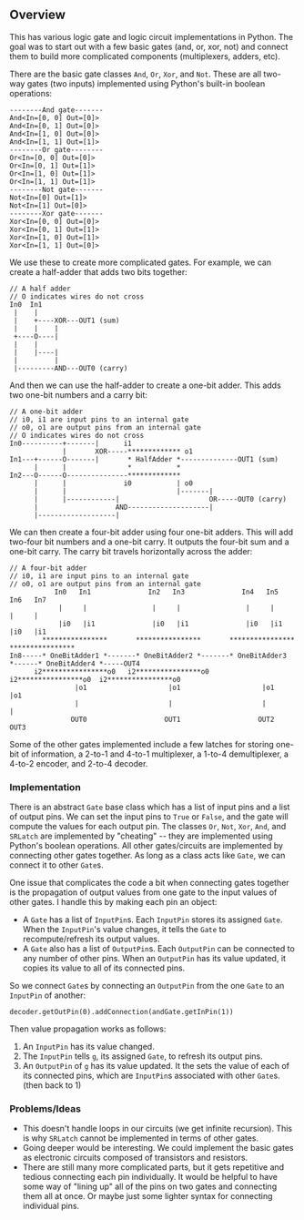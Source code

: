 Overview
--------

This has various logic gate and logic circuit implementations in Python. The goal was to start out with a few basic gates (and, or, xor, not) and connect them to build more complicated components (multiplexers, adders, etc).

There are the basic gate classes `And`, `Or`, `Xor`, and `Not`. These are all two-way gates (two inputs) implemented using Python's built-in boolean operations:

    --------And gate-------
    And<In=[0, 0] Out=[0]>
    And<In=[0, 1] Out=[0]>
    And<In=[1, 0] Out=[0]>
    And<In=[1, 1] Out=[1]>
    --------Or gate--------
    Or<In=[0, 0] Out=[0]>
    Or<In=[0, 1] Out=[1]>
    Or<In=[1, 0] Out=[1]>
    Or<In=[1, 1] Out=[1]>
    --------Not gate-------
    Not<In=[0] Out=[1]>
    Not<In=[1] Out=[0]>
    --------Xor gate-------
    Xor<In=[0, 0] Out=[0]>
    Xor<In=[0, 1] Out=[1]>
    Xor<In=[1, 0] Out=[1]>
    Xor<In=[1, 1] Out=[0]>

We use these to create more complicated gates. For example, we can create a half-adder that adds two bits together:

    // A half adder
    // O indicates wires do not cross
    In0  In1
     |    |
     |    +----XOR---OUT1 (sum)
     |    |    |
     +----O----|
     |    |    
     |    |----| 
     |         |
     |---------AND---OUT0 (carry)

And then we can use the half-adder to create a one-bit adder. This adds two one-bit numbers and a carry bit:

    // A one-bit adder
    // i0, i1 are input pins to an internal gate
    // o0, o1 are output pins from an internal gate
    // O indicates wires do not cross
    In0----------+-------|      i1
                 |       XOR-----************* o1
    In1---+------O-------|       * HalfAdder *--------------OUT1 (sum)
          |      |               *           *
    In2---O------O---------------*************
          |      |              i0           | o0
          |      |                           |-------|
          |      |------------|                      OR-----OUT0 (carry)
          |                   AND--------------------|
          |-------------------|

We can then create a four-bit adder using four one-bit adders. This will add two-four bit numbers and a one-bit carry. It outputs the four-bit sum and a one-bit carry. The carry bit travels horizontally across the adder:

    // A four-bit adder
    // i0, i1 are input pins to an internal gate
    // o0, o1 are output pins from an internal gate
               In0   In1              In2   In3              In4   In5             In6   In7
                |     |                |     |                |     |               |     |
                |i0   |i1              |i0   |i1              |i0   |i1             |i0   |i1
            ****************       ****************       ****************      ****************
    In8-----* OneBitAdder1 *-------* OneBitAdder2 *-------* OneBitAdder3 *------* OneBitAdder4 *-----OUT4
          i2****************o0   i2****************o0   i2****************o0  i2****************o0
                    |o1                    |o1                    |o1                   |o1   
                    |                      |                      |                     |
                   OUT0                   OUT1                   OUT2                  OUT3

Some of the other gates implemented include a few latches for storing one-bit of information, a 2-to-1 and 4-to-1 multiplexer, a 1-to-4 demultiplexer, a 4-to-2 encoder, and 2-to-4 decoder.

### Implementation ###

There is an abstract `Gate` base class which has a list of input pins and a list of output pins. We can set the input pins to `True` or `False`, and the gate will compute the values for each output pin. The classes `Or`, `Not`, `Xor`, `And`, and `SRLatch` are implemented by "cheating" -- they are implemented using Python's boolean operations. All other gates/circuits are implemented by connecting other gates together. As long as a class acts like `Gate`, we can connect it to other `Gate`s.

One issue that complicates the code a bit when connecting gates together is the propagation of output values from one gate to the input values of other gates. I handle this by making each pin an object:

  * A `Gate` has a list of `InputPin`s. Each `InputPin` stores its assigned `Gate`. When the `InputPin`'s value changes, it tells the `Gate` to recompute/refresh its output values.
  * A `Gate` also has a list of `OutputPin`s. Each `OutputPin` can be connected to any number of other pins. When an `OutputPin` has its value updated, it copies its value to all of its connected pins.

So we connect `Gate`s by connecting an `OutputPin` from the one `Gate` to an `InputPin` of another:

    decoder.getOutPin(0).addConnection(andGate.getInPin(1))

Then value propagation works as follows:

  1. An `InputPin` has its value changed.
  2. The `InputPin` tells `g`, its assigned `Gate`, to refresh its output pins.
  3. An `OutputPin` of `g` has its value updated. It the sets the value of each of its connected pins, which are `InputPin`s associated with other `Gate`s. (then back to 1)

### Problems/Ideas ###

  * This doesn't handle loops in our circuits (we get infinite recursion). This is why `SRLatch` cannot be implemented in terms of other gates.
  * Going deeper would be interesting. We could implement the basic gates as electronic circuits composed of transistors and resistors.
  * There are still many more complicated parts, but it gets repetitive and tedious connecting each pin individually. It would be helpful to have some way of "lining up" all of the pins on two gates and connecting them all at once. Or maybe just some lighter syntax for connecting individual pins.
